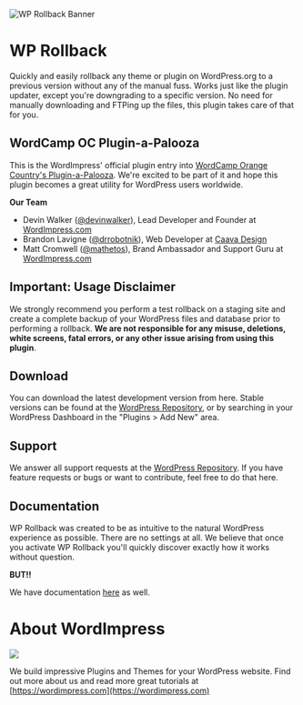 ![WP Rollback Banner](https://wordimpress.com/github/wprb/images/wprb-github-banner.jpg)
# WP Rollback
Quickly and easily rollback any theme or plugin on WordPress.org to a previous version without any of the manual fuss. Works just like the plugin updater, except you're downgrading to a specific version. No need for manually downloading and FTPing up the files, this plugin takes care of that for you.

## WordCamp OC Plugin-a-Palooza

This is the WordImpress' official plugin entry into [WordCamp Orange Country's Plugin-a-Palooza](https://oc.wordcamp.org/2015/plugin-a-palooza/). We're excited to be part of it and hope this plugin becomes a great utility for WordPress users worldwide.

**Our Team**
* Devin Walker ([@devinwalker](https://github.com/DevinWalker)), Lead Developer and Founder at [WordImpress.com](https://wordimpress.com)
* Brandon Lavigne ([@drrobotnik](https://github.com/drrobotnik)), Web Developer at [Caava Design](http://caavadesign.com/)
* Matt Cromwell ([@mathetos](https://github.com/mathetos)), Brand Ambassador and Support Guru at [WordImpress.com](https://wordimpress.com) 

## Important: Usage Disclaimer

We strongly recommend you perform a test rollback on a staging site and create a complete backup of your WordPress files and database prior to performing a rollback. **We are not responsible for any misuse, deletions, white screens, fatal errors, or any other issue arising from using this plugin**.

## Download
You can download the latest development version from here. Stable versions can be found at the [WordPress Repository](https://wordpress.org/plugins/wp-rollback), or by searching in your WordPress Dashboard in the "Plugins > Add New" area.

## Support
We answer all support requests at the [WordPress Repository](https://wordpress.org/support/plugin/wp-rollback). If you have feature requests or bugs or want to contribute, feel free to do that here.

## Documentation
WP Rollback was created to be as intuitive to the natural WordPress experience as possible. There are no settings at all. We believe that once you activate WP Rollback you'll quickly discover exactly how it works without question.

**BUT!!**

We have documentation [here](https://github.com/WordImpress/WP-Rollback/wiki) as well.

# About WordImpress

![](https://github.com/WordImpress/woocommerce-preview-emails/raw/master/assets/img/wordimpress_logo.png)

We build impressive Plugins and Themes for your WordPress website. Find out more about us and read more great tutorials at [https://wordimpress.com](https://wordimpress.com)
